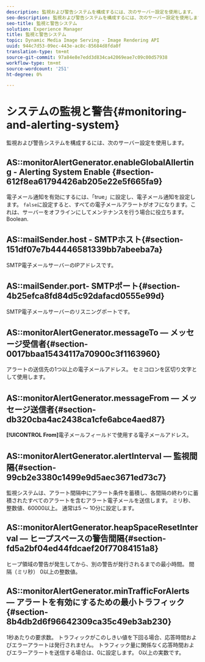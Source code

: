 ```yaml
---
description: 監視および警告システムを構成するには、次のサーバー設定を使用します。
seo-description: 監視および警告システムを構成するには、次のサーバー設定を使用します。
seo-title: 監視と警告システム
solution: Experience Manager
title: 監視と警告システム
topic: Dynamic Media Image Serving - Image Rendering API
uuid: 944c7d53-09ec-443e-ac8c-85684d8fda0f
translation-type: tm+mt
source-git-commit: 97a84e8e7edd3d834ca42069eae7c09c00d57938
workflow-type: tm+mt
source-wordcount: '251'
ht-degree: 0%

---
```



# システムの監視と警告{#monitoring-and-alerting-system}

監視および警告システムを構成するには、次のサーバー設定を使用します。

## AS::monitorAlertGenerator.enableGlobalAllerting - Alerting System Enable {#section-612f8ea61794426ab205e22e5f665fa9}

電子メール通知を有効にするには、「true」に設定し、電子メール通知を設定します。 `false`に設定すると、すべての電子メールアラートがオフになります。これは、サーバーをオフラインにしてメンテナンスを行う場合に役立ちます。 Boolean.

## AS::mailSender.host - SMTPホスト{#section-151df07e7b44446581339bb7abeeba7a}

SMTP電子メールサーバーのIPアドレスです。

## AS::mailSender.port- SMTPポート{#section-4b25efca8fd84d5c92dafacd0555e99d}

SMTP電子メールサーバーのリスニングポートです。

## AS::monitorAlertGenerator.messageTo — メッセージ受信者{#section-0017bbaa15434117a70900c3f1163960}

アラートの送信先の1つ以上の電子メールアドレス。 セミコロンを区切り文字として使用します。

## AS::monitorAlertGenerator.messageFrom — メッセージ送信者{#section-db320cba4ac2438ca1cfe6abce4aed87}

**[!UICONTROL From]**&#x200B;電子メールフィールドで使用する電子メールアドレス。

## AS::monitorAlertGenerator.alertInterval — 監視間隔{#section-99cb2e3380c1499e9d5aec3671ed73c7}

監視システムは、アラート間隔中にアラート条件を蓄積し、各間隔の終わりに蓄積されたすべてのアラートを含むアラート電子メールを送信します。 ミリ秒、整数値、60000以上。 通常は5 ～ 10分に設定します。

## AS::monitorAlertGenerator.heapSpaceResetInterval — ヒープスペースの警告間隔{#section-fd5a2bf04ed44fdcaef20f77084151a8}

ヒープ領域の警告が発生してから、別の警告が発行されるまでの最小時間。 間隔（ミリ秒） 0以上の整数値。

## AS::monitorAlertGenerator.minTrafficForAlerts — アラートを有効にするための最小トラフィック{#section-8b4db2d6f96642309ca35c49eb3ab230}

1秒あたりの要求数。 トラフィックがこのしきい値を下回る場合、応答時間およびエラーアラートは発行されません。 トラフィック量に関係なく応答時間およびエラーアラートを送信する場合は、0に設定します。 0以上の実数です。
